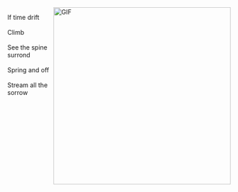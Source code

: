 <img align="right" alt="GIF" src="https://user-images.githubusercontent.com/57030042/156145287-506360c8-2a0e-4a90-9391-421b6873e27c.jpg" width="400" />

If time drift<br/>
<br/>
Climb<br/>
<br/>
See the spine surrond<br/>
<br/>
Spring and off<br/>
<br/>
Stream all the sorrow







